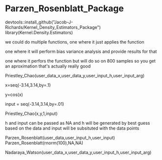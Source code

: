 # Parzen_Rosenblatt_Package

devtools::install_github("Jacob-J-Richards/Kernel_Density_Estimators_Package")
library(Kernel.Density.Estimators)

we could do multiple functions, one where it just applies the function 

one where it will perform bias variance analysis and provide results for that 

one where it perfors the function but will do so on 800 samples so you get an aproximation that's actually really good 



Priestley_Chao(user_data_x,user_data_y,user_input_h,user_input_arg)

x=seq(-3.14,3.14,by=.1)

y=cos(x)

input = seq(-3.14,3.14,by=.01)

Priestley_Chao(x,y,1,input)


h and input can be passed as NA and h will be generated by best guess based on the data and 
input will be subsituted with the data points 

Parzen_Rosenblatt(user_data,user_input_h,user_input)
Parzen_Rosenblatt(rnorm(100),NA,NA)




Nadaraya_Watson(user_data_x,user_data_y,user_input_h,user_input_arg)
